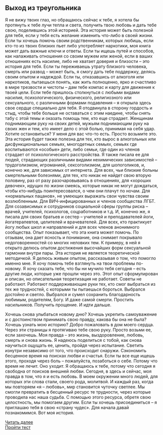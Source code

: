 ## Выход из треугольника

Я не вижу твоих глаз, но обращаюсь сейчас к тебе, я хотела бы протянуть к тебе лучи тепла и света, получить твою любовь и дать тебе свою, поделившись этой историей. Эта история может быть полезной для тебя, если у тебя есть желание изменить что-либо в своей жизни. Если ты хочешь помочь своим родственникам, которых любишь, если кто-то из твоих близких пьет либо употребляет наркотики, моя книга может дать важные ключи и ответы. Если ты ищешь путей и способов, как налаживать отношения со своим мужем или женой, если в ваших отношениях есть насилие, либо не хватает доверия и близости – это история для тебя. Если ты переживаешь утрату близкого человека, смерть или развод – может быть, я смогу дать тебе поддержку, делясь своим опытом и надеждой. Если ты, отказавшись от алкоголя или наркотиков, пытаешься понять, как жить полноценно, ярко и счастливо в мире трезвости и чистоты – дам тебе компас и карту для движения к твоей цели. Если тебе пришлось столкнуться с любыми видами насилия, психологического, физического, религиозного или сексуального, с различными формами подавления – я открыла здесь свое сердце специально для тебя. Я отодвинула в сторону гордость и стыд, чтобы тебе больше не оставаться с этим наедине, чтобы снять табу с этой темы и оказать помощь тем, кто еще страдает. Женщинам поднимающим руку на своих детей, мужьям поднимающим руку на своих жен и тем, кто имеет дело с этой болью, принимая на себя удар. Хотите остановиться? У меня для вас что-то есть. Просто возьмите это. Эта история будет также полезна для тех, кто вырос в алкогольных или дисфункциональных семьях, многодетных семьях, семьях где воспитываются «особые» дети, либо семьи, где один из членов страдает от психологического расстройства. Я также писала ее для людей, страдающих различными видами нехимических зависимостей – трудоголизмом, игроманией, сексоголизмом, для шопоголиков, и, конечно же, для зависимых от интернета. Для всех, чьи близкие больны смертельными болезнями, для тех, кто никак не найдет свою вторую половину, раз от разу разочаровываясь в отношениях, для «хороших девочек», идущих по жизни смеясь, которые никак не могут дождаться, чтобы кто-нибудь поинтересовался, о чем они плачут по ночам. Для «нормальных пацанов», не умеющих выражать свои чувства своим возлюбленным. Для ВИЧ-инфицированных и членов сообщества ЛГБТ. Для созависимых и сотрудников социальной сферы группы риска – врачей, учителей, психологов, соцработников и т.д. И, конечно же, я писала для своих братьев и сестер – учителей и преподавателей йоги, йогатерапевтов, целителей и врачевателей. Для всех, кто практикует йогу любых школ и направлений и для всех членов анонимного сообщества. Опыт показывает, что эта книга может помочь. По отзывам, она дает ясность и понимание, она снимает покрывало недоговоренностей со многих неловких тем. К примеру, в ней я открыто делюсь опытом достижения высочайших форм сексуальной гармонии внутри пары. Эта история не является теоретической методичкой. Я делюсь живым опытом, рассказывая о том, что помогло именно мне. Я хочу помочь тебе взглянуть на твои проблемы по-новому. Я хочу сказать тебе, что бы ни мучило тебя сегодня – есть другие люди, которые уже прошли через это. Этот опыт сформулирован и описан, но описательная теоретизация не работает. Советы не работают. Работают поддерживающие руки тех, кто смог выбраться из тех же трудностей, с которыми ты пытаешься бороться. Выбрался достойно и светло. Выбрался и сумел сохранить благодарность любимым, родителям, Богу. И даже самой смерти. Простить насильников. Получить прощение. И идти дальше.

Хочешь снова улыбаться новому дню? Хочешь укрепить самоуважение и с достоинством принимать свою правду, какова бы она не была? Хочешь узнать мою историю? Добро пожаловать в дом моего сердца. Через эти страницы я протягиваю тебе свою руку. Просто возьми ее, если захочешь. Моя правда – это жизнь, выздоровление, любовь, смерть и снова жизнь. Я надеюсь поделиться с тобой, как снова научиться ощущать ее, ценить, пройдя через испытание. Светить изнутри независимо от того, что происходит снаружи. Сэкономить бесценное время на поисках любви и счастья. Если ты все еще ищешь этого, проходя через боль – пожалуйста, позаботься о себе. Потому что время не лечит. Оно уходит. Я обращаюсь к тебе, потому что сегодня я свободна от поисков внешней любви. Сегодня, в здесь и сейчас, моя правда в том, что я и есть любовь. В моем окружении много людей, для которых эти слова стали, своего рода, молитвой. И каждый раз, когда мы повторяем «я – любовь», мир становится чуточку светлее. Мы смогли превратить в бесценный ресурс те трудности, через которые проводила нас наша судьба. С помощью этого ресурса, обретя свою целостность, мы помогаем другим. Если ты хочешь присоединиться – я приглашаю тебя в свою «страну чудес». Для начала давай познакомимся. Вот моя история.

[Читать далее](./triangle/1)  
[Пройти тест](./tests)
